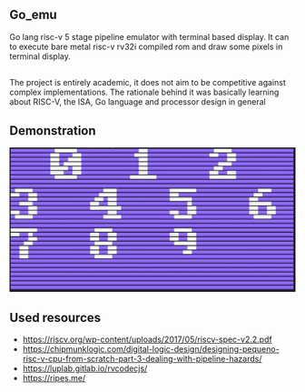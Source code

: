 ## Go_emu
Go lang risc-v 5 stage pipeline emulator with terminal based display.
It can to execute bare metal risc-v rv32i compiled rom and draw some pixels in terminal display.

##
The project is entirely academic, it does not aim to be competitive against complex implementations. 
The rationale behind it was basically learning about RISC-V, the ISA, Go language and processor design in general

## Demonstration
![](src/output.png)


## Used resources
- https://riscv.org/wp-content/uploads/2017/05/riscv-spec-v2.2.pdf
- https://chipmunklogic.com/digital-logic-design/designing-pequeno-risc-v-cpu-from-scratch-part-3-dealing-with-pipeline-hazards/
- https://luplab.gitlab.io/rvcodecjs/
- https://ripes.me/
